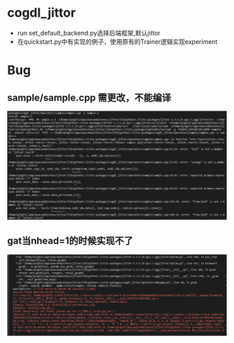 # cogdl_jittor
- run set_default_backend.py选择后端框架,默认jittor
- 在quickstart.py中有实现的例子，使用原有的Trainer逻辑实现experiment
# Bug

## sample/sample.cpp 需更改，不能编译

![Sample](image/p2.png)

## gat当nhead=1的时候实现不了

![Sample](image/p1.png)
